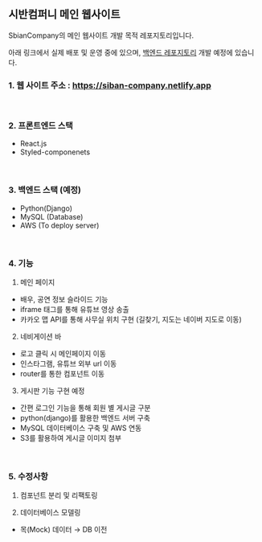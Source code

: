 ## 시반컴퍼니 메인 웹사이트

SbianCompany의 메인 웹사이트 개발 목적 레포지토리입니다.

아래 링크에서 실제 배포 및 운영 중에 있으며, [백엔드 레포지토리](https://github.com/sangwoong03/siban-compnay-django) 개발 예정에 있습니다.


### 1. 웹 사이트 주소 : https://siban-company.netlify.app

<br>

### 2. 프론트엔드 스택

- React.js
- Styled-componenets

<br>

### 3. 백엔드 스택 (예정)

- Python(Django)
- MySQL (Database)
- AWS (To deploy server)

<br>

### 4. 기능

1. 메인 페이지

- 배우, 공연 정보 슬라이드 기능
- iframe 태그를 통해 유튜브 영상 송출
- 카카오 맵 API를 통해 사무실 위치 구현 (길찾기, 지도는 네이버 지도로 이동)

2. 네비게이션 바

- 로고 클릭 시 메인페이지 이동
- 인스타그램, 유튜브 외부 url 이동
- router를 통한 컴포넌트 이동

3. 게시판 기능 구현 예정

- 간편 로그인 기능을 통해 회원 별 게시글 구분
- python(django)를 활용한 백엔드 서버 구축
- MySQL 데이터베이스 구축 및 AWS 연동
- S3를 활용하여 게시글 이미지 첨부

<br>

### 5. 수정사항

1. 컴포넌트 분리 및 리팩토링

2. 데이터베이스 모델링

- 목(Mock) 데이터 → DB 이전
